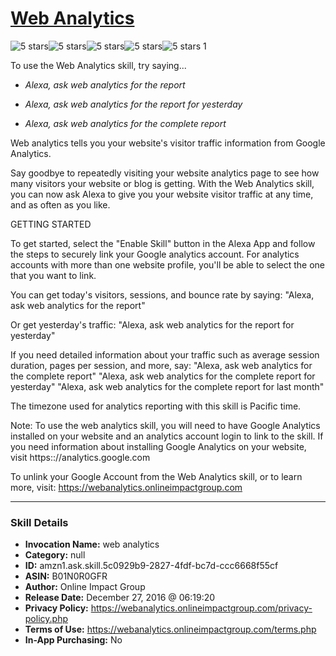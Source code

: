 # [Web Analytics](http://alexa.amazon.com/#skills/amzn1.ask.skill.5c0929b9-2827-4fdf-bc7d-ccc6668f55cf)
![5 stars](../../images/ic_star_black_18dp_1x.png)![5 stars](../../images/ic_star_black_18dp_1x.png)![5 stars](../../images/ic_star_black_18dp_1x.png)![5 stars](../../images/ic_star_black_18dp_1x.png)![5 stars](../../images/ic_star_black_18dp_1x.png) 1

To use the Web Analytics skill, try saying...

* *Alexa, ask web analytics for the report*

* *Alexa, ask web analytics for the report for yesterday*

* *Alexa, ask web analytics for the complete report*

Web analytics tells you your website's visitor traffic information from Google Analytics.

Say goodbye to repeatedly visiting your website analytics page to see how many visitors your website or blog is getting.  With the Web Analytics skill, you can now ask Alexa to give you your website visitor traffic at any time, and as often as you like.

GETTING STARTED

To get started, select the "Enable Skill" button in the Alexa App and follow the steps to securely link your Google analytics account. For analytics accounts with more than one website profile, you'll be able to select the one that you want to link.

You can get today's visitors, sessions, and bounce rate by saying:
"Alexa, ask web analytics for the report"

Or get yesterday's traffic:
"Alexa, ask web analytics for the report for yesterday"

If you need detailed information about your traffic such as average session duration, pages per session, and more, say:
"Alexa, ask web analytics for the complete report"
"Alexa, ask web analytics for the complete report for yesterday"
"Alexa, ask web analytics for the complete report for last month"

The timezone used for analytics reporting with this skill is Pacific time.

Note: To use the web analytics skill, you will need to have Google Analytics installed on your website and an analytics account login to link to the skill.  If you need information about installing Google Analytics on your website, visit https:://analytics.google.com

To  unlink your Google Account from the Web Analytics skill, or to learn more, visit: https://webanalytics.onlineimpactgroup.com

***

### Skill Details

* **Invocation Name:** web analytics
* **Category:** null
* **ID:** amzn1.ask.skill.5c0929b9-2827-4fdf-bc7d-ccc6668f55cf
* **ASIN:** B01N0R0GFR
* **Author:** Online Impact Group
* **Release Date:** December 27, 2016 @ 06:19:20
* **Privacy Policy:** https://webanalytics.onlineimpactgroup.com/privacy-policy.php
* **Terms of Use:** https://webanalytics.onlineimpactgroup.com/terms.php
* **In-App Purchasing:** No

